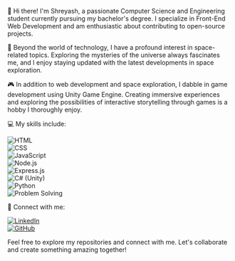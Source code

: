 👋 Hi there! I'm Shreyash, a passionate Computer Science and Engineering student currently pursuing my bachelor's degree. I specialize in Front-End Web Development and am enthusiastic about contributing to open-source projects.

🌌 Beyond the world of technology, I have a profound interest in space-related topics. Exploring the mysteries of the universe always fascinates me, and I enjoy staying updated with the latest developments in space exploration.

🎮 In addition to web development and space exploration, I dabble in game development using Unity Game Engine. Creating immersive experiences and exploring the possibilities of interactive storytelling through games is a hobby I thoroughly enjoy.

💻 My skills include:

![HTML](https://img.shields.io/badge/HTML-Proficient-orange)<br>
![CSS](https://img.shields.io/badge/CSS-Proficient-blue)<br>
![JavaScript](https://img.shields.io/badge/JavaScript-Proficient-yellow)<br>
![Node.js](https://img.shields.io/badge/Node.js-Beginner-green)<br>
![Express.js](https://img.shields.io/badge/Express.js-Beginner-lightgrey)<br>
![C# (Unity)](https://img.shields.io/badge/C%23%20(Unity)-Intermediate-blueviolet)<br>
![Python](https://img.shields.io/badge/Python-Proficient-success)<br>
![Problem Solving](https://img.shields.io/badge/Problem%20Solving-Proficient-critical)<br>

🔗 Connect with me:

[![LinkedIn](https://img.shields.io/badge/LinkedIn-Connect-blue)](https://www.linkedin.com/in/shreyash-srivastava-1a1161280)<br>
[![GitHub](https://img.shields.io/badge/GitHub-Follow-green)](https://github.com/shreyash3087)

Feel free to explore my repositories and connect with me. Let's collaborate and create something amazing together!

